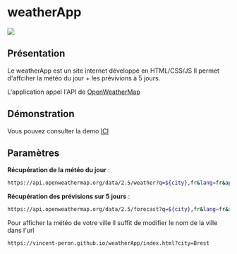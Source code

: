 # weatherApp
![](https://zupimages.net/up/22/22/3w39.png)


## Présentation

Le weatherApp est un site internet développé en HTML/CSS/JS
Il permet d'affciher la météo du jour + les prévivions à 5 jours.

L'application appel l'API de [OpenWeatherMap](https://openweathermap.org/)

## Démonstration
Vous pouvez consulter la demo [ICI]([https://openweathermap.org/](https://vincent-peron.github.io/weatherApp/index.html?city=Brest))

## Paramètres

**Récupération de la météo du jour** :
```bash
https://api.openweathermap.org/data/2.5/weather?q=${city},fr&lang=fr&appid=c21a75b667d6f7abb81f118dcf8d4611&units=metric

```

**Récupération des prévisions sur 5 jours** :
```bash
https://api.openweathermap.org/data/2.5/forecast?q=${city},fr&lang=fr&appid=c21a75b667d6f7abb81f118dcf8d4611&units=metric 

```

Pour afficher la météo de votre ville il suffit de modifier le nom de la ville dans l'url
```bash
https://vincent-peron.github.io/weatherApp/index.html?city=Brest 

```
